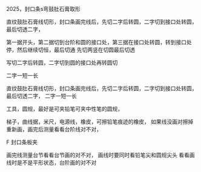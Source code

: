 2025，封口条s弯鼓肚石膏取形



直纹鼓肚石膏线切形，封口条画完线后，先切二字后转圆，二字切到接口处转圆，最后切透二字，


第一据开头，第二据切到台阶和圆的接口处，第三据在接口处转圆，转到接口处停，然后继续切恒，最后切通
先切两竖在切圆最后切透

写切二字后转圆，二字切到圆的接口处再转圆切

二字一短一长


直纹鼓肚石膏线切形，封口条画完线后，先切二字后转圆，二字切到接口处转圆，最后切透二字， 二字一短一长



工具，圆规，最好是可夹铅笔可夹中性笔的圆规，


梯子，曲线据，米尺，电源线，橡皮，可擦铅笔痕迹的橡皮，  如果线没画对擦掉重新画，画完后测量看看台阶线对不对，


F  封口条板夹    


画完线测量台节看看台节画的对不对， 画线时要同时看铅笔尖和圆规尖头  看看画线时是不是平形状态，台阶画的对不对







